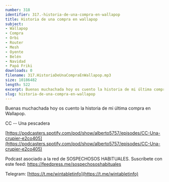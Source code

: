 ```yaml
---
number: 318
identifier: 317.-historia-de-una-compra-en-wallapop
title: Historia de una compra en wallapop
subject:
- Wallapop
- Compra
- Orbi
- Router
- Mesh
- Oyente
- Belén
- Navidad
- Papá Friki
downloads: 0
filename: 317.HistoriaDeUnaCompraEnWallapop.mp3
size: 10186482
length: 522
excerpt: Buenas muchachada hoy os cuento la historia de mi última compra en wallapop
slug: historia-de-una-compra-en-wallapop
---
```

Buenas muchachada hoy os cuento la historia de mi última compra en Wallapop.

CC -- Una pescadera

[https://podcasters.spotify.com/pod/show/alberto5757/episodes/CC-Una-crupier-e2co405](https://podcasters.spotify.com/pod/show/alberto5757/episodes/CC-Una-crupier-e2co405)

Podcast asociado a la red de SOSPECHOSOS HABITUALES. Suscríbete con este feed: https://feedpress.me/sospechososhabituales

Telegram: [https://t.me/wintabletinfo](https://t.me/wintabletinfo)